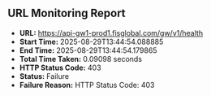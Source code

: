 ## URL Monitoring Report

- **URL:** https://api-gw1-prod1.fisglobal.com/gw/v1/health
- **Start Time:** 2025-08-29T13:44:54.088885
- **End Time:** 2025-08-29T13:44:54.179865
- **Total Time Taken:** 0.09098 seconds
- **HTTP Status Code:** 403
- **Status:** Failure
- **Failure Reason:** HTTP Status Code: 403
